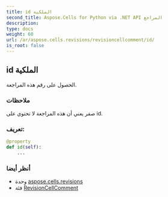 ```yaml
---
title: id الملكية
second_title: Aspose.Cells for Python via .NET API المراجع
description:
type: docs
weight: 60
url: /ar/aspose.cells.revisions/revisioncellcomment/id/
is_root: false
---
```

##  id الملكية

الحصول على رقم هذه المراجعة.

###  ملاحظات

صفر يعني أن هذه المراجعة لا تحتوي على id.
###  تعريف:
```python
@property
def id(self):
    ...
```

###  أنظر أيضا
* وحدة [aspose.cells.revisions](../../)
* فئة [RevisionCellComment](/cells/python-net/ar/aspose.cells.revisions/revisioncellcomment)

